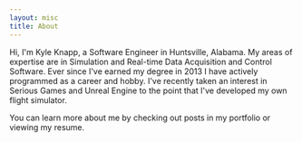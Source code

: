 ```yaml
---
layout: misc
title: About
---
```


Hi, I'm Kyle Knapp, a Software Engineer in Huntsville, Alabama. My areas of expertise are in Simulation and Real-time Data Acquisition and Control Software. Ever since I've earned my degree in 2013 I have actively programmed as a career and hobby. I've recently taken an interest in Serious Games and Unreal Engine to the point that I've developed my own flight simulator.

You can learn more about me by checking out posts in my portfolio or viewing my resume. 